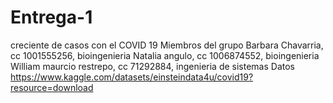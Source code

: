 # Entrega-1
creciente de casos con el COVID 19
Miembros del grupo 
Barbara Chavarria, cc 1001555256, bioingenieria 
Natalia angulo, cc 1006874552, bioingenieria 
William maurcio restrepo, cc 71292884, ingenieria de sistemas 
Datos https://www.kaggle.com/datasets/einsteindata4u/covid19?resource=download
